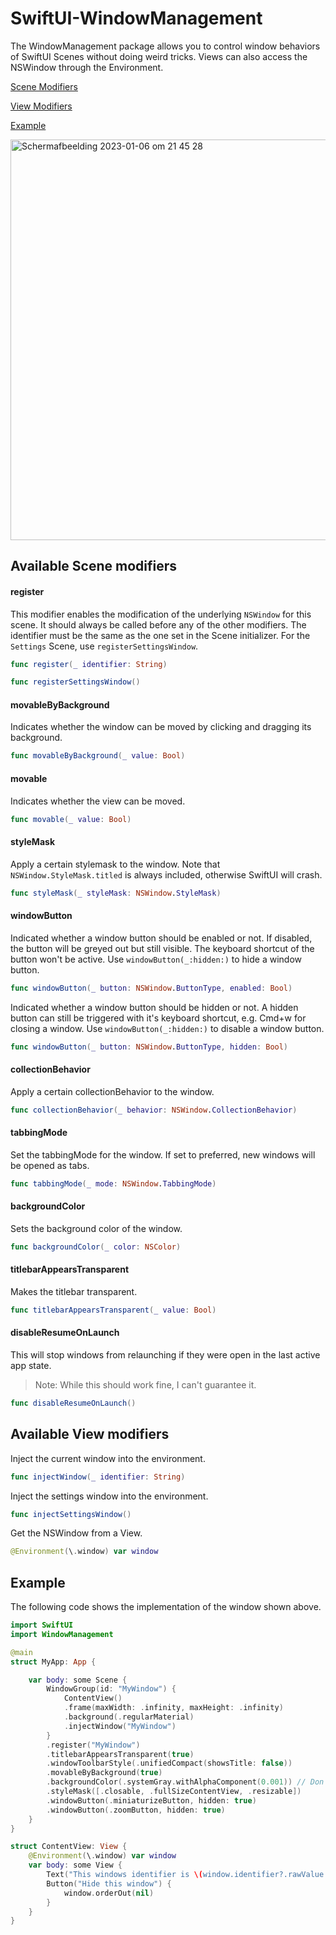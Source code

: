 # SwiftUI-WindowManagement

The WindowManagement package allows you to control window behaviors of SwiftUI Scenes without doing weird tricks.
Views can also access the NSWindow through the Environment.

[Scene Modifiers](https://github.com/Wouter01/SwiftUI-WindowManagement/edit/main/README.md#available-scene-modifiers)

[View Modifiers](https://github.com/Wouter01/SwiftUI-WindowManagement/edit/main/README.md#available-scene-modifiers)

[Example](https://github.com/Wouter01/SwiftUI-WindowManagement/edit/main/README.md#example)

<img width="641" alt="Scherm­afbeelding 2023-01-06 om 21 45 28" src="https://user-images.githubusercontent.com/62355975/211096955-837f2ad0-f9dd-4cf6-88e4-6a8ba0acb9d1.png">

## Available Scene modifiers
#### register
This modifier enables the modification of the underlying `NSWindow` for this scene.
It should always be called before any of the other modifiers.
The identifier must be the same as the one set in the Scene initializer.
For the `Settings` Scene, use `registerSettingsWindow`.

```swift
func register(_ identifier: String)

func registerSettingsWindow()
```

#### movableByBackground
Indicates whether the window can be moved by clicking and dragging its background.
```swift
func movableByBackground(_ value: Bool)
```

#### movable
Indicates whether the view can be moved.
```swift
func movable(_ value: Bool)
```

#### styleMask
Apply a certain stylemask to the window.
Note that `NSWindow.StyleMask.titled` is always included, otherwise SwiftUI will crash.
```swift
func styleMask(_ styleMask: NSWindow.StyleMask)
```

#### windowButton
Indicated whether a window button should be enabled or not.
If disabled, the button will be greyed out but still visible.
The keyboard shortcut of the button won't be active.
Use `windowButton(_:hidden:)` to hide a window button.
```swift
func windowButton(_ button: NSWindow.ButtonType, enabled: Bool)
```

Indicated whether a window button should be hidden or not.
A hidden button can still be triggered with it's keyboard shortcut, e.g. Cmd+w for closing a window.
Use `windowButton(_:hidden:)` to disable a window button.
```swift
func windowButton(_ button: NSWindow.ButtonType, hidden: Bool)
```

#### collectionBehavior
Apply a certain collectionBehavior to the window.
```swift
func collectionBehavior(_ behavior: NSWindow.CollectionBehavior)
```

#### tabbingMode
Set the tabbingMode for the window.
If set to preferred, new windows will be opened as tabs.

```swift
func tabbingMode(_ mode: NSWindow.TabbingMode)
```

#### backgroundColor
Sets the background color of the window.
```swift
func backgroundColor(_ color: NSColor)
```

#### titlebarAppearsTransparent
Makes the titlebar transparent.
```swift
func titlebarAppearsTransparent(_ value: Bool)
```

#### disableResumeOnLaunch
This will stop windows from relaunching if they were open in the last active app state.
> Note: While this should work fine, I can't guarantee it.
```swift
func disableResumeOnLaunch()
```

## Available View modifiers
Inject the current window into the environment.
```swift
func injectWindow(_ identifier: String)
```
    
Inject the settings window into the environment.
```swift
func injectSettingsWindow()
```

Get the NSWindow from a View.
```swift
@Environment(\.window) var window
```

## Example

The following code shows the implementation of the window shown above.


```swift
import SwiftUI
import WindowManagement

@main
struct MyApp: App {

    var body: some Scene {
        WindowGroup(id: "MyWindow") {
            ContentView()
            .frame(maxWidth: .infinity, maxHeight: .infinity)
            .background(.regularMaterial)
            .injectWindow("MyWindow")
        }
        .register("MyWindow")
        .titlebarAppearsTransparent(true)
        .windowToolbarStyle(.unifiedCompact(showsTitle: false))
        .movableByBackground(true)
        .backgroundColor(.systemGray.withAlphaComponent(0.001)) // Don't use .clear, causes glitches.
        .styleMask([.closable, .fullSizeContentView, .resizable])
        .windowButton(.miniaturizeButton, hidden: true)
        .windowButton(.zoomButton, hidden: true)
    }
}

struct ContentView: View {
    @Environment(\.window) var window
    var body: some View {
        Text("This windows identifier is \(window.identifier?.rawValue ?? "")")
        Button("Hide this window") {
            window.orderOut(nil)
        }
    }
}
```
